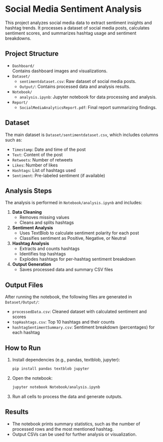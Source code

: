 # Social Media Sentiment Analysis

This project analyzes social media data to extract sentiment insights and hashtag trends. It processes a dataset of social media posts, calculates sentiment scores, and summarizes hashtag usage and sentiment breakdowns.

## Project Structure

- `Dashboard/`  
  Contains dashboard images and visualizations.
- `Dataset/`  
  - `sentimentdataset.csv`: Raw dataset of social media posts.
  - `Output/`: Contains processed data and analysis results.
- `Notebook/`  
  - `analysis.ipynb`: Jupyter notebook for data processing and analysis.
- `Report/`  
  - `SocialMediaAnalyticsReport.pdf`: Final report summarizing findings.

## Dataset

The main dataset is `Dataset/sentimentdataset.csv`, which includes columns such as:
- `Timestamp`: Date and time of the post
- `Text`: Content of the post
- `Retweets`: Number of retweets
- `Likes`: Number of likes
- `Hashtags`: List of hashtags used
- `Sentiment`: Pre-labeled sentiment (if available)

## Analysis Steps

The analysis is performed in `Notebook/analysis.ipynb` and includes:

1. **Data Cleaning**
   - Removes missing values
   - Cleans and splits hashtags
2. **Sentiment Analysis**
   - Uses TextBlob to calculate sentiment polarity for each post
   - Classifies sentiment as Positive, Negative, or Neutral
3. **Hashtag Analysis**
   - Extracts and counts hashtags
   - Identifies top hashtags
   - Explodes hashtags for per-hashtag sentiment breakdown
4. **Output Generation**
   - Saves processed data and summary CSV files

## Output Files

After running the notebook, the following files are generated in `Dataset/Output/`:

- `processedData.csv`: Cleaned dataset with calculated sentiment and scores
- `topHashtags.csv`: Top 10 hashtags and their counts
- `hashtagSentimentSummary.csv`: Sentiment breakdown (percentages) for each hashtag

## How to Run

1. Install dependencies (e.g., pandas, textblob, jupyter):
   ```bash
   pip install pandas textblob jupyter
   ```
2. Open the notebook:
   ```bash
   jupyter notebook Notebook/analysis.ipynb
   ```
3. Run all cells to process the data and generate outputs.

## Results

- The notebook prints summary statistics, such as the number of processed rows and the most mentioned hashtag.
- Output CSVs can be used for further analysis or visualization.
